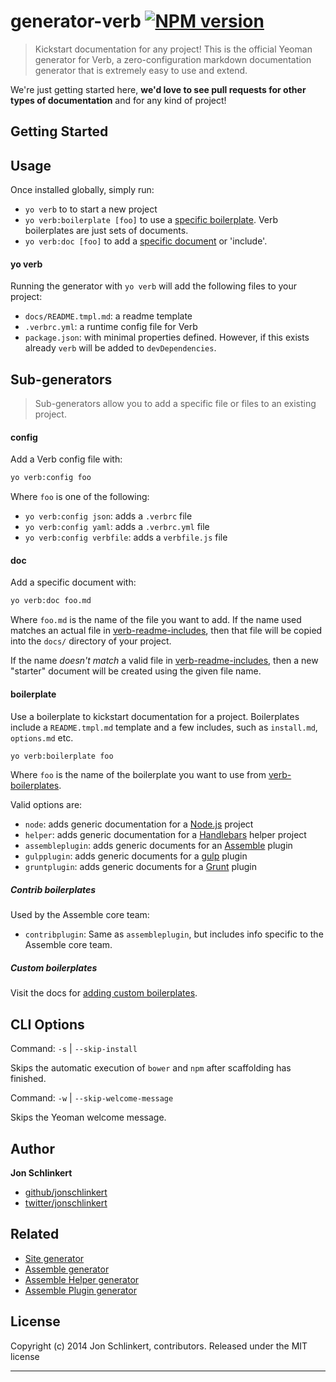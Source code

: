 # generator-verb [![NPM version](https://badge.fury.io/js/generator-verb.png)](http://badge.fury.io/js/generator-verb)

> Kickstart documentation for any project! This is the official Yeoman generator for Verb, a zero-configuration markdown documentation generator that is extremely easy to use and extend.

We're just getting started here, **we'd love to see pull requests for other types of documentation** and for any kind of project!

## Getting Started

## Usage
Once installed globally, simply run:

* `yo verb` to to start a new project
* `yo verb:boilerplate [foo]` to use a [specific boilerplate](https://github.com/assemble/verb-boilerplates). Verb boilerplates are just sets of documents.
* `yo verb:doc [foo]` to add a [specific document](https://github.com/assemble/verb-readme-includes) or 'include'.

#### yo verb

Running the generator with `yo verb` will add the following files to your project:

* `docs/README.tmpl.md`: a readme template
* `.verbrc.yml`: a runtime config file for Verb
* `package.json`: with minimal properties defined. However, if this exists already `verb` will be added to `devDependencies`.

## Sub-generators
> Sub-generators allow you to add a specific file or files to an existing project.

#### config

Add a Verb config file with:

```bash
yo verb:config foo
```

Where `foo` is one of the following:

* `yo verb:config json`: adds a `.verbrc` file
* `yo verb:config yaml`: adds a `.verbrc.yml` file
* `yo verb:config verbfile`: adds a `verbfile.js` file

#### doc

Add a specific document with:

```bash
yo verb:doc foo.md
```

Where `foo.md` is the name of the file you want to add. If the name used matches an actual file in [verb-readme-includes](https://github.com/assemble/verb-readme-includes), then that file will be copied into the `docs/` directory of your project.

If the name _doesn't match_ a valid file in [verb-readme-includes](https://github.com/assemble/verb-readme-includes), then a new "starter" document will be created using the given file name.

#### boilerplate

Use a boilerplate to kickstart documentation for a project. Boilerplates include a `README.tmpl.md` template and a few includes, such as `install.md`, `options.md` etc.

```bash
yo verb:boilerplate foo
```

Where `foo` is the name of the boilerplate you want to use from [verb-boilerplates](https://github.com/assemble/verb-boilerplates).

Valid options are:

* `node`: adds generic documentation for a [Node.js](nodejs.org) project
* `helper`: adds generic documentation for a [Handlebars](handlebarsjs.com) helper project
* `assembleplugin`: adds generic documents for an [Assemble](https://github.com/assemble/assemble) plugin
* `gulpplugin`: adds generic documents for a [gulp](gulpjs.com) plugin
* `gruntplugin`: adds generic documents for a [Grunt](gruntjs.com) plugin

##### Contrib boilerplates

Used by the Assemble core team:

* `contribplugin`: Same as `assembleplugin`, but includes info specific to the Assemble core team.

##### Custom boilerplates

Visit the docs for [adding custom boilerplates](./docs/custom-boilerplates.md).

## CLI Options
Command: `-s` | `--skip-install`

Skips the automatic execution of `bower` and `npm` after scaffolding has finished.

Command: `-w` | `--skip-welcome-message`

Skips the Yeoman welcome message.

## Author

**Jon Schlinkert**

+ [github/jonschlinkert](http://github.com/jonschlinkert)
+ [twitter/jonschlinkert](https://twitter.com/jonschlinkert)

## Related

* [Site generator](https://github.com/jonschlinkert/generator-site)
* [Assemble generator](https://github.com/assemble/generator-assemble)
* [Assemble Helper generator](https://github.com/assemble/generator-helper)
* [Assemble Plugin generator](https://github.com/assemble/generator-plugin)

## License
Copyright (c) 2014 Jon Schlinkert, contributors.
Released under the MIT license

***


